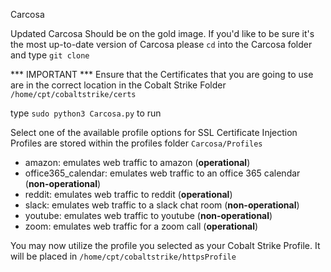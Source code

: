Carcosa

Updated Carcosa Should be on the gold image. If you'd like to be sure it's the most up-to-date version of Carcosa
please `cd` into the Carcosa folder and type `git clone` 

*** IMPORTANT *** Ensure that the Certificates that you are going to use are in the correct location in the Cobalt Strike Folder
`/home/cpt/cobaltstrike/certs`

type `sudo python3 Carcosa.py` to run

Select one of the available profile options for SSL Certificate Injection  
Profiles are stored within the profiles folder `Carcosa/Profiles`

* amazon:                emulates web traffic to amazon (**operational**) 
* office365_calendar:    emulates web traffic to an office 365 calendar (**non-operational**) 
* reddit:                emulates web traffic to reddit (**operational**)  
* slack:                 emulates web traffic to a slack chat room (**non-operational**)  
* youtube:               emulates web traffic to youtube (**non-operational**)
* zoom:                  emulates web traffic for a zoom call (**operational**)  

You may now utilize the profile you selected as your Cobalt Strike Profile. It will be placed in `/home/cpt/cobaltstrike/httpsProfile`

